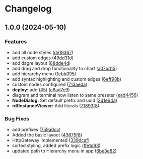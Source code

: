 # Changelog

## 1.0.0 (2024-05-10)


### Features

* add all node styles ([de19367](https://github.com/telicent-oss/telicent-instance/commit/de193673062b9348c42778e01e4d1369ff157d14))
* add custom edges ([49dd31d](https://github.com/telicent-oss/telicent-instance/commit/49dd31d9cf69085c54ecf961419c2c7224f6290a))
* add dagre layout ([88dde4d](https://github.com/telicent-oss/telicent-instance/commit/88dde4d176dbcb58b119aab21a4f8cd9af098433))
* add drag and drop functionality to chart ([a07bd15](https://github.com/telicent-oss/telicent-instance/commit/a07bd15cc3efd28c2357c224a381aba549c7e8f2))
* add hierarchy menu ([1ebb095](https://github.com/telicent-oss/telicent-instance/commit/1ebb09570f700eccfd03e03367821c4b61b38020))
* add syntax highlighting and custom edges ([6eff98b](https://github.com/telicent-oss/telicent-instance/commit/6eff98b153cb16cacf329bae441eccba42299389))
* custom nodes configured ([713aeda](https://github.com/telicent-oss/telicent-instance/commit/713aeda7f1378fb19cfe42407e7718c6b7a9fe4c))
* **deploy:** add ([#5](https://github.com/telicent-oss/telicent-instance/issues/5)) ([c6ad7c9](https://github.com/telicent-oss/telicent-instance/commit/c6ad7c93c84be4f177d9c0aae29939ea188a3353))
* diagram and terminal now listen to same preseter ([ead4456](https://github.com/telicent-oss/telicent-instance/commit/ead4456bfc4c7689c2717f0c150a469a8f3fa61a))
* **NodeDialog:** Set default prefix and uuid ([2d1e64a](https://github.com/telicent-oss/telicent-instance/commit/2d1e64aede6fadafe9b3b125f4f53d4c4e5fa59f))
* **rdfInstanceViewer:** Add literals ([71893f8](https://github.com/telicent-oss/telicent-instance/commit/71893f87b4bdb7018a0bccc65ce5181bf243373c))


### Bug Fixes

* add prefixes ([759a0cc](https://github.com/telicent-oss/telicent-instance/commit/759a0cc0dfc7f93da347d21b955d797ca8fbcd08))
* Added the basic layout ([43675f8](https://github.com/telicent-oss/telicent-instance/commit/43675f8dedfe206aa37d42d3e8728231c870b5fc))
* HttpGateway implemented ([339dcaf](https://github.com/telicent-oss/telicent-instance/commit/339dcafc15c43b9055fd6c1675ec33c70653743e))
* sorted styling, added prefix logic ([ffe1d93](https://github.com/telicent-oss/telicent-instance/commit/ffe1d93f137f915c161be31ba1bc7dbfbc6c2e4c))
* updated path to Hierarchy menu in app ([6be3e82](https://github.com/telicent-oss/telicent-instance/commit/6be3e825f8afdbf20e05b9833607ceb450496669))

